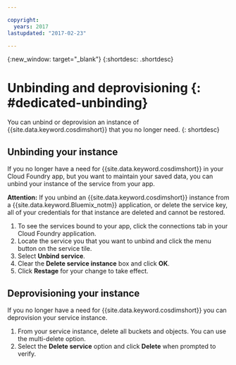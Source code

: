 ```yaml
---

copyright:
  years: 2017
lastupdated: "2017-02-23"

---
```


{:new_window: target="_blank"}
{:shortdesc: .shortdesc}

# Unbinding and deprovisioning {: #dedicated-unbinding}

You can unbind or deprovision an instance of  {{site.data.keyword.cosdimshort}} that you no longer need.
{: shortdesc}


## Unbinding your instance

If you no longer have a need for {{site.data.keyword.cosdimshort}} in your Cloud Foundry app, but you want to maintain your saved data, you can unbind your instance of the service from your app.

**Attention:** If you unbind an {{site.data.keyword.cosdimshort}} instance from a {{site.data.keyword.Bluemix_notm}} application, or delete the service key, all of your credentials for that instance are deleted and cannot be restored.

1. To see the services bound to your app, click the connections tab in your Cloud Foundry application.
2. Locate the service you that you want to unbind and click the menu button on the service tile.
3. Select **Unbind service**.
4. Clear the **Delete service instance** box and click **OK**.
5. Click **Restage** for your change to take effect.



## Deprovisioning your instance

If you no longer have a need for {{site.data.keyword.cosdimshort}} you can deprovision your service instance.

1. From your service instance, delete all buckets and objects. You can use the multi-delete option.
2. Select the **Delete service** option and click **Delete** when prompted to verify.

